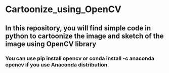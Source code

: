 # Cartoonize_using_OpenCV

<h2> In this repository, you will find simple code in python to cartoonize the image and sketch of the image using OpenCV library </h2>

<h3> You can use pip install opencv or conda install -c anaconda opencv if you use Anaconda distribution.</h3>

